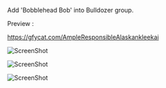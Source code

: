 Add 'Bobblehead Bob' into Bulldozer group.

Preview :

https://gfycat.com/AmpleResponsibleAlaskankleekai

![ScreenShot](http://i.imgur.com/Ercgv5N.jpg)

![ScreenShot](http://i.imgur.com/64tFGuO.jpg)

![ScreenShot](http://i.imgur.com/01XuBY6.png)